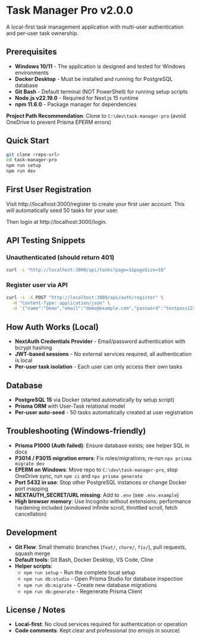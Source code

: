 # Task Manager Pro v2.0.0

A local-first task management application with multi-user authentication and per-user task ownership.

## Prerequisites

- **Windows 10/11** - The application is designed and tested for Windows environments
- **Docker Desktop** - Must be installed and running for PostgreSQL database
- **Git Bash** - Default terminal (NOT PowerShell) for running setup scripts
- **Node.js v22.19.0** - Required for Next.js 15 runtime
- **npm 11.6.0** - Package manager for dependencies

**Project Path Recommendation**: Clone to `C:\dev\task-manager-pro` (avoid OneDrive to prevent Prisma EPERM errors)

## Quick Start

```bash
git clone <repo-url>
cd task-manager-pro
npm run setup
npm run dev
```

## First User Registration

Visit http://localhost:3000/register to create your first user account. This will automatically seed 50 tasks for your user.

Then login at http://localhost:3000/login.

## API Testing Snippets

### Unauthenticated (should return 401)
```bash
curl -i "http://localhost:3000/api/tasks?page=1&pageSize=10"
```

### Register user via API
```bash
curl -i -X POST "http://localhost:3000/api/auth/register" \
  -H "Content-Type: application/json" \
  -d '{"name":"Demo","email":"demo@example.com","password":"testpass123"}'
```

## How Auth Works (Local)

- **NextAuth Credentials Provider** - Email/password authentication with bcrypt hashing
- **JWT-based sessions** - No external services required, all authentication is local
- **Per-user task isolation** - Each user can only access their own tasks

## Database

- **PostgreSQL 15** via Docker (started automatically by setup script)
- **Prisma ORM** with User-Task relational model
- **Per-user auto-seed** - 50 tasks automatically created at user registration

## Troubleshooting (Windows-friendly)

- **Prisma P1000 (Auth failed)**: Ensure database exists; see helper SQL in docs
- **P3014 / P3015 migration errors**: Fix roles/migrations; re-run `npx prisma migrate dev`
- **EPERM on Windows**: Move repo to `C:\dev\task-manager-pro`, stop OneDrive sync, run `npm ci` and `npx prisma generate`
- **Port 5432 in use**: Stop other PostgreSQL instances or change Docker port mapping
- **NEXTAUTH_SECRET/URL missing**: Add to `.env` (see `.env.example`)
- **High browser memory**: Use Incognito without extensions; performance hardening included (windowed infinite scroll, throttled scroll, fetch cancellation)

## Development

- **Git Flow**: Small thematic branches (`feat/`, `chore/`, `fix/`), pull requests, squash merge
- **Default tools**: Git Bash, Docker Desktop, VS Code, Cline
- **Helper scripts**:
  - `npm run setup` - Run the complete local setup
  - `npm run db:studio` - Open Prisma Studio for database inspection
  - `npm run db:migrate` - Create new database migrations
  - `npm run db:generate` - Regenerate Prisma Client

## License / Notes

- **Local-first**: No cloud services required for authentication or operation
- **Code comments**: Kept clear and professional (no emojis in source)
